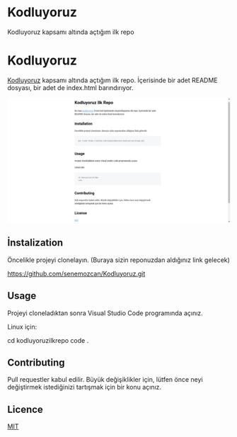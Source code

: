 # Kodluyoruz
Kodluyoruz kapsamı altında açtığım ilk repo
# Kodluyoruz
[Kodluyoruz](https://www.kodluyoruz.org/) kapsamı altında açtığım ilk repo. İçerisinde bir adet README dosyası, bir adet de index.html barındırıyor.

![ödev görseli](https://raw.githubusercontent.com/Kodluyoruz/taskforce/main/git/odev1/figures/markdown.png)

## İnstalization

Öncelikle projeyi clonelayın. (Buraya sizin reponuzdan aldığınız link gelecek)

https://github.com/senemozcan/Kodluyoruz.git

## Usage
Projeyi cloneladıktan sonra Visual Studio Code programında açınız.

Linux için:

cd kodluyoruzilkrepo code .

## Contributing
Pull requestler kabul edilir. Büyük değişiklikler için, lütfen önce neyi değiştirmek istediğinizi tartışmak için bir konu açınız.
## Licence
[MIT](https://choosealicense.com/licenses/mit/)
